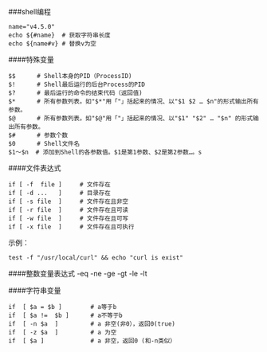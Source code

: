 ###shell编程

```language
name="v4.5.0"
echo ${#name}  # 获取字符串长度
echo ${name#v} # 替换v为空
```

####特殊变量

```
$$  	# Shell本身的PID（ProcessID)
$!  	# Shell最后运行的后台Process的PID
$?  	# 最后运行的命令的结束代码（返回值)
$*  	# 所有参数列表。如"$*"用「"」括起来的情况、以"$1 $2 … $n"的形式输出所有参数。
$@  	# 所有参数列表。如"$@"用「"」括起来的情况、以"$1" "$2" … "$n" 的形式输出所有参数。
$#  	# 参数个数
$0  	# Shell文件名
$1～$n  # 添加到Shell的各参数值。$1是第1参数、$2是第2参数…。s
```

####文件表达式

```
if [ -f  file ]    	# 文件存在
if [ -d ...   ]    	# 目录存在
if [ -s file  ]    	# 文件存在且非空
if [ -r file  ]    	# 文件存在且可读
if [ -w file  ]    	# 文件存在且可写
if [ -x file  ]    	# 文件存在且可执行
```

示例：
```
test -f "/usr/local/curl" && echo "curl is exist"
```

####整数变量表达式
-eq -ne -ge -gt -le -lt

####字符串变量

```
if  [ $a = $b ]        # a等于b
if  [ $a !=  $b ]      # a不等于b
if  [ -n $a  ]         # a 非空(非0），返回0(true)
if  [ -z $a  ]         # a 为空
if  [ $a ]             # a 非空，返回0 (和-n类似）
```
